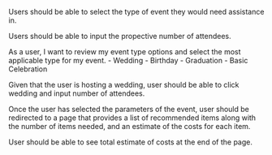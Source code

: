 Users should be able to select the type of event they would need assistance in.

Users should be able to input the propective number of attendees. 



As a user, I want to review my event type options and select the most applicable type for my event.
    - Wedding
    - Birthday
    - Graduation
    - Basic Celebration

Given that the user is hosting a wedding, user should be able to click wedding and input number of attendees.

Once the user has selected the parameters of the event, user should be redirected to a page that provides a list of recommended items along with the number of items needed, and an estimate of the costs for each item. 

User should be able to see total estimate of costs at the end of the page.
